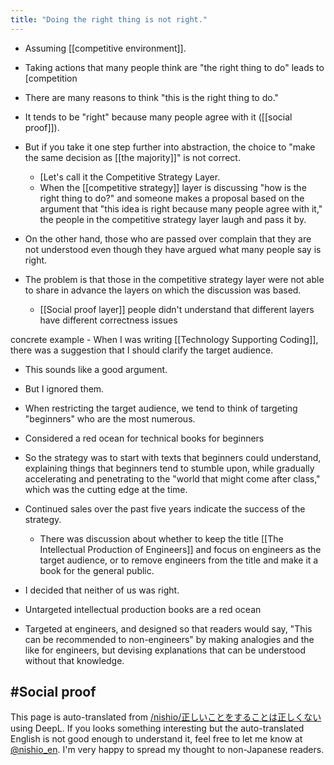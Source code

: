 ```yaml
---
title: "Doing the right thing is not right."
---
```


- Assuming [[competitive environment]].
- Taking actions that many people think are "the right thing to do" leads to [competition
- There are many reasons to think "this is the right thing to do."
- It tends to be "right" because many people agree with it ([[social proof]]).
- But if you take it one step further into abstraction, the choice to "make the same decision as [[the majority]]" is not correct.
    - [Let's call it the Competitive Strategy Layer.
    - When the [[competitive strategy]] layer is discussing "how is the right thing to do?" and someone makes a proposal based on the argument that "this idea is right because many people agree with it," the people in the competitive strategy layer laugh and pass it by.
- On the other hand, those who are passed over complain that they are not understood even though they have argued what many people say is right.

- The problem is that those in the competitive strategy layer were not able to share in advance the layers on which the discussion was based.
    - [[Social proof layer]] people didn't understand that different layers have different correctness issues

concrete example
    - When I was writing [[Technology Supporting Coding]], there was a suggestion that I should clarify the target audience.
- This sounds like a good argument.
- But I ignored them.
- When restricting the target audience, we tend to think of targeting "beginners" who are the most numerous.
- Considered a red ocean for technical books for beginners
- So the strategy was to start with texts that beginners could understand, explaining things that beginners tend to stumble upon, while gradually accelerating and penetrating to the "world that might come after class," which was the cutting edge at the time.
- Continued sales over the past five years indicate the success of the strategy.

    - There was discussion about whether to keep the title [[The Intellectual Production of Engineers]] and focus on engineers as the target audience, or to remove engineers from the title and make it a book for the general public.
- I decided that neither of us was right.
- Untargeted intellectual production books are a red ocean
- Targeted at engineers, and designed so that readers would say, "This can be recommended to non-engineers" by making analogies and the like for engineers, but devising explanations that can be understood without that knowledge.

#Social proof
---
This page is auto-translated from [/nishio/正しいことをすることは正しくない](https://scrapbox.io/nishio/正しいことをすることは正しくない) using DeepL. If you looks something interesting but the auto-translated English is not good enough to understand it, feel free to let me know at [@nishio_en](https://twitter.com/nishio_en). I'm very happy to spread my thought to non-Japanese readers.